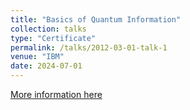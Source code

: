 ```yaml
---
title: "Basics of Quantum Information"
collection: talks
type: "Certificate"
permalink: /talks/2012-03-01-talk-1
venue: "IBM"
date: 2024-07-01
---
```


[More information here](https://www.credly.com/badges/89fd681a-17eb-44dd-b15b-ebfa7e36ea03/linked_in_profile)